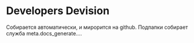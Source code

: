 # Developers Devision

Собирается автоматически, и мирорится на github. 
Подпапки собирает служба meta.docs_generate....

